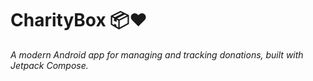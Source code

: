 # CharityBox 📦❤️  
*A modern Android app for managing and tracking donations, built with Jetpack Compose.*
